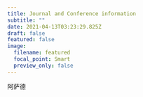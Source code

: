 ```yaml
---
title: Journal and Conference information
subtitle: ""
date: 2021-04-13T03:23:29.825Z
draft: false
featured: false
image:
  filename: featured
  focal_point: Smart
  preview_only: false
---
```

阿萨德
